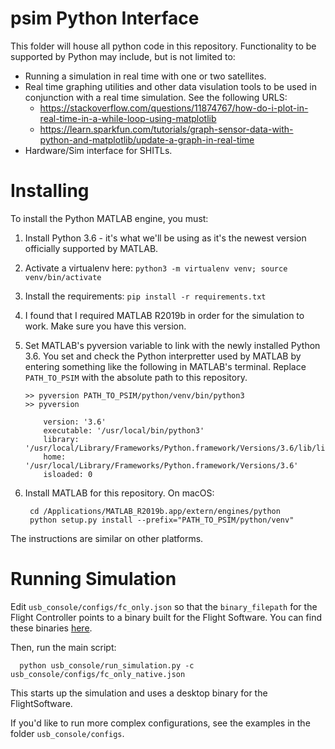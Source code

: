 
# psim Python Interface

This folder will house all python code in this repository. Functionality to be
supported by Python may include, but is not limited to:

 * Running a simulation in real time with one or two satellites.
 * Real time graphing utilities and other data visulation tools to be used in
   conjunction with a real time simulation. See the following URLS:
   * https://stackoverflow.com/questions/11874767/how-do-i-plot-in-real-time-in-a-while-loop-using-matplotlib
   * https://learn.sparkfun.com/tutorials/graph-sensor-data-with-python-and-matplotlib/update-a-graph-in-real-time
 * Hardware/Sim interface for SHITLs.

# Installing

To install the Python MATLAB engine, you must:

 1. Install Python 3.6 - it's what we'll be using as it's the newest version
    officially supported by MATLAB.
 2. Activate a virtualenv here: `python3 -m virtualenv venv; source venv/bin/activate`
 3. Install the requirements: `pip install -r requirements.txt`
 4. I found that I required MATLAB R2019b in order for the simulation to work. Make sure you
    have this version.
 5. Set MATLAB's pyversion variable to link with the newly installed Python 3.6.
    You set and check the Python interpretter used by MATLAB by entering
    something like the following in MATLAB's terminal. Replace `PATH_TO_PSIM` with 
    the absolute path to this repository.

        >> pyversion PATH_TO_PSIM/python/venv/bin/python3
        >> pyversion

            version: '3.6'
            executable: '/usr/local/bin/python3'
            library: '/usr/local/Library/Frameworks/Python.framework/Versions/3.6/lib/libpython3.6m.dylib'
            home: '/usr/local/Library/Frameworks/Python.framework/Versions/3.6'
            isloaded: 0

 6. Install MATLAB for this repository. On macOS:

         cd /Applications/MATLAB_R2019b.app/extern/engines/python
         python setup.py install --prefix="PATH_TO_PSIM/python/venv"

   The instructions are similar on other platforms.

# Running Simulation
Edit `usb_console/configs/fc_only.json` so that the `binary_filepath` for the Flight Controller points to a binary built
for the Flight Software. You can find these binaries [here](https://github.com/pathfinder-for-autonomous-navigation/FlightSoftware/releases).

Then, run the main script:

      python usb_console/run_simulation.py -c usb_console/configs/fc_only_native.json

This starts up the simulation and uses a desktop binary for the FlightSoftware.

If you'd like to run more complex configurations, see the examples in the folder `usb_console/configs`.
